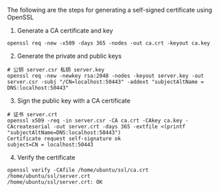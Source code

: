 The following are the steps for generating a self-signed certificate using OpenSSL

1. Generate a CA certificate and key
```
openssl req -new -x509 -days 365 -nodes -out ca.crt -keyout ca.key
```

2. Generate the private and public keys
```
# 公钥 server.csr 私钥 server.key
openssl req -new -newkey rsa:2048 -nodes -keyout server.key -out server.csr -subj "/CN=localhost:50443" -addext "subjectAltName = DNS:localhost:50443"
```

3. Sign the public key with a CA certificate
```
# 证书 server.crt
openssl x509 -req -in server.csr -CA ca.crt -CAkey ca.key -CAcreateserial -out server.crt -days 365 -extfile <(printf "subjectAltName=DNS:localhost:50443")
Certificate request self-signature ok
subject=CN = localhost:50443
```

4. Verify the certificate
```
openssl verify -CAfile /home/ubuntu/ssl/ca.crt /home/ubuntu/ssl/server.crt
/home/ubuntu/ssl/server.crt: OK
```
